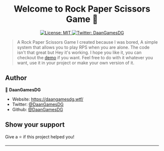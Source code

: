 <h1 align="center">Welcome to Rock Paper Scissors Game 👋</h1>
<p align="center">
  <a href="#" target="_blank">
    <img alt="License: MIT" src="https://img.shields.io/badge/License-MIT-yellow.svg" />
  </a>
  <a href="https://twitter.com/DaanGamesDG" target="_blank">
    <img alt="Twitter: DaanGamesDG" src="https://img.shields.io/twitter/follow/DaanGamesDG.svg?style=social" />
  </a>
</p>

> A Rock Paper Scissors Game I created because I was bored, A simple system that allows you to play RPS when you are alone. The code isn't that great but Hey it's working. I hope you like it, you can checkout the [demo](https://rps.daangamesdg.tk/) if you want. Feel free to do with it whatever you want, use it in your project or make your own version of it.

## Author

👤 **DaanGamesDG**

- Website: https://daangamesdg.wtf/
- Twitter: [@DaanGamesDG](https://twitter.com/DaanGamesDG)
- Github: [@DaanGamesDG](https://github.com/DaanGamesDG)

## Show your support

Give a ⭐️ if this project helped you!

---
